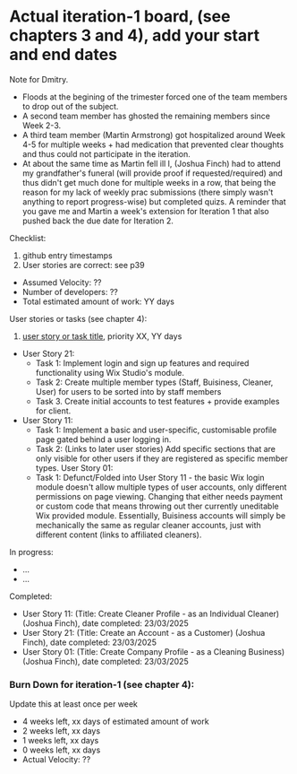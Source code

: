 # Actual iteration-1 board, (see chapters 3 and 4), add your start and end dates 

Note for Dmitry. 
- Floods at the begining of the trimester forced one of the team members to drop out of the subject.
- A second team member has ghosted the remaining members since Week 2-3.
- A third team member (Martin Armstrong) got hospitalized around Week 4-5 for multiple weeks + had medication that prevented clear thoughts and thus could not participate in the iteration.
- At about the same time as Martin fell ill I, (Joshua Finch) had to attend my grandfather's funeral (will provide proof if requested/required) and thus didn't get much done for multiple weeks in a row, that being the reason for my lack of weekly prac submissions (there simply wasn't anything to report progress-wise) but completed quizs.
A reminder that you gave me and Martin a week's extension for Iteration 1 that also pushed back the due date for Iteration 2.  

Checklist: 
1. github entry timestamps
2. User stories are correct: see p39

* Assumed Velocity: ?? 
* Number of developers: ??
* Total estimated amount of work: YY days

User stories or tasks (see chapter 4):
1. [user story or task title](./user_stories/user_story_00_template.md), priority XX, YY days 
- User Story 21:
  * Task 1: Implement login and sign up features and required functionality using Wix Studio's module.
  * Task 2: Create multiple member types (Staff, Buisiness, Cleaner, User) for users to be sorted into by staff members
  * Task 3. Create initial accounts to test features + provide examples for client.
- User Story 11: 
  * Task 1: Implement a basic and user-specific, customisable profile page gated behind a user logging in.
  * Task 2: (Links to later user stories) Add specific sections that are only visible for other users if they are registered as specific member types.
User Story 01:
  * Task 1: Defunct/Folded into User Story 11 - the basic Wix login module doesn't allow multiple types of user accounts, only different permissions on page viewing. Changing that either needs payment or custom code that
    means throwing out ther currently uneditable Wix provided module. Essentially, Buisiness accounts will simply be mechanically the same as regular cleaner accounts, just with different content (links to affiliated 
    cleaners).

In progress:
* ...
* ...

Completed:
* User Story 11: (Title: Create Cleaner Profile - as an Individual Cleaner) (Joshua Finch), date completed: 23/03/2025
* User Story 21: (Title: Create an Account - as a Customer) (Joshua Finch), date completed: 23/03/2025
* User Story 01: (Title: Create Company Profile - as a Cleaning Business) (Joshua Finch), date completed: 23/03/2025

### Burn Down for iteration-1 (see chapter 4):
Update this at least once per week
* 4 weeks left, xx days of estimated amount of work 
* 2 weeks left, xx days
* 1 weeks left, xx days
* 0 weeks left, xx days
* Actual Velocity: ?? 
